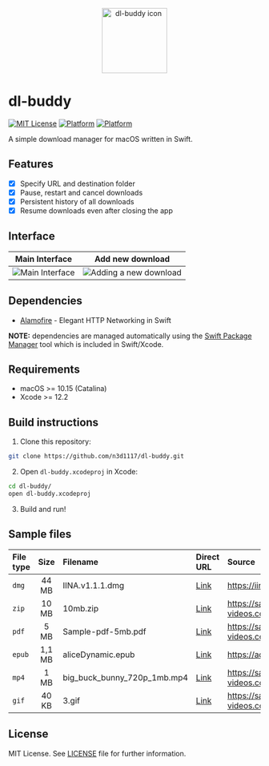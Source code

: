 <p align="center">
  <img src="https://user-images.githubusercontent.com/11541888/103176751-d6acff00-4874-11eb-8826-836e07369d34.png" alt="dl-buddy icon" title="dl-buddy" height=130>
</p>

# dl-buddy
[![MIT License](https://img.shields.io/badge/License-MIT-blue)](https://opensource.org/licenses/mit-license.php)
[![Platform](http://img.shields.io/badge/platform-macOS-red.svg?style=flat)](https://developer.apple.com/resources/)
[![Platform](https://img.shields.io/badge/swift-5.0-orange.svg?style=flat)](https://swift.org/blog/swift-5-released/)

A simple download manager for macOS written in Swift.

## Features
- [x] Specify URL and destination folder
- [x] Pause, restart and cancel downloads
- [x] Persistent history of all downloads
- [x] Resume downloads even after closing the app

## Interface
Main Interface | Add new download
:-------------------------:|:-------------------------:
<img alt="Main Interface" src="https://user-images.githubusercontent.com/11541888/103178658-06640300-4885-11eb-99e9-2c4f77701f08.png"/> | <img alt="Adding a new download" src="https://user-images.githubusercontent.com/11541888/103178622-9eadb800-4884-11eb-83eb-146b69875f3c.png"/>

## Dependencies
* [Alamofire](https://github.com/Alamofire/Alamofire) - Elegant HTTP Networking in Swift

**NOTE:** dependencies are managed automatically using the [Swift Package Manager](https://swift.org/package-manager/) tool which is included in Swift/Xcode.

## Requirements
* macOS >= 10.15 (Catalina)
* Xcode >= 12.2

## Build instructions
1. Clone this repository:
```bash
git clone https://github.com/n3d1117/dl-buddy.git
```
2. Open `dl-buddy.xcodeproj` in Xcode:
```bash
cd dl-buddy/
open dl-buddy.xcodeproj
```
3. Build and run!

## Sample files
| File type       | Size     | Filename     | Direct URL     | Source     |
| :------------- | :----------: | :----------- | :----------- | :----------- |
|  `dmg` | 44 MB   | IINA.v1.1.1.dmg | [Link](https://dl-portal.iina.io/IINA.v1.1.1.dmg)    | https://iina.io |
|  `zip` | 10 MB   | 10mb.zip | [Link](https://www.sample-videos.com/zip/10mb.zip)    | https://sample-videos.com |
|  `pdf` | 5 MB   | Sample-pdf-5mb.pdf | [Link](https://www.sample-videos.com/pdf/Sample-pdf-5mb.pdf)    |https://sample-videos.com|
|  `epub` | 1,1 MB   | aliceDynamic.epub | [Link](https://contentserver.adobe.com/store/books/aliceDynamic.epub)    | https://adobe.com/ |
|  `mp4` | 1 MB   | big_buck_bunny_720p_1mb.mp4 | [Link](https://www.sample-videos.com/video123/mp4/720/big_buck_bunny_720p_1mb.mp4)    | https://sample-videos.com |
|  `gif` | 40 KB   | 3.gif | [Link](https://sample-videos.com/gif/3.gif)    | https://sample-videos.com |

## License
MIT License. See [LICENSE](LICENSE) file for further information.